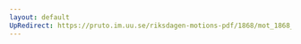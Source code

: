 ```yaml
---
layout: default
UpRedirect: https://pruto.im.uu.se/riksdagen-motions-pdf/1868/mot_1868__ak__153/mot_1868__ak__153-002.pdf
---
```

